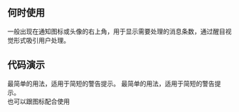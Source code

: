 ## 何时使用

一般出现在通知图标或头像的右上角，用于显示需要处理的消息条数，通过醒目视觉形式吸引用户处理。

## 代码演示

<div class="grid-x grid-margin-x">
  <div class="medium-6 large-6 cell">
    <nt-example>
      <nt-example-showcase>
        <example-badge-basic></example-badge-basic>
      </nt-example-showcase>
      <nt-example-legend title="基本">
        最简单的用法，适用于简短的警告提示。
      </nt-example-legend>
      <nt-example-code [code]="basicCode"></nt-example-code>
    </nt-example>
    <nt-example>
      <nt-example-showcase>
        <example-badge-colors></example-badge-colors>
      </nt-example-showcase>
      <nt-example-legend title="颜色">
        最简单的用法，适用于简短的警告提示。
      </nt-example-legend>
      <nt-example-code [code]="colorsCode"></nt-example-code>
    </nt-example>
  </div>
  <div class="medium-6 large-6 cell">
    <nt-example>
      <nt-example-showcase>
        <example-badge-icon></example-badge-icon>
      </nt-example-showcase>
      <nt-example-legend title="图标">
        也可以跟图标配合使用
      </nt-example-legend>
      <nt-example-code [code]="iconCode"></nt-example-code>
    </nt-example>
  </div>
</div>

<div>
  <nt-markdown [data]="api"></nt-markdown>
</div>
